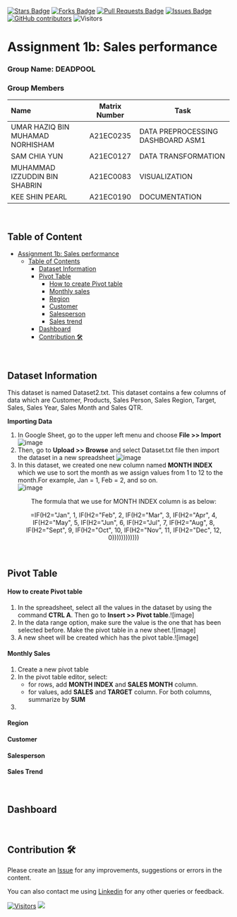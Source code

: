 <a href="https://github.com/drshahizan/BDM/stargazers"><img src="https://img.shields.io/github/stars/drshahizan/BDM" alt="Stars Badge"/></a>
<a href="https://github.com/drshahizan/BDM/network/members"><img src="https://img.shields.io/github/forks/drshahizan/BDM" alt="Forks Badge"/></a>
<a href="https://github.com/drshahizan/BDM/pulls"><img src="https://img.shields.io/github/issues-pr/drshahizan/BDM" alt="Pull Requests Badge"/></a>
<a href="https://github.com/drshahizan/BDM"><img src="https://img.shields.io/github/issues/drshahizan/BDM" alt="Issues Badge"/></a>
<a href="https://github.com/drshahizan/BDM/graphs/contributors"><img alt="GitHub contributors" src="https://img.shields.io/github/contributors/drshahizan/BDM?color=2b9348"></a>
![Visitors](https://api.visitorbadge.io/api/visitors?path=https%3A%2F%2Fgithub.com%2Fdrshahizan%2BDM&labelColor=%23d9e3f0&countColor=%23697689&style=flat)

# Assignment 1b: Sales performance

### Group Name: DEADPOOL
### Group Members

| Name                                     | Matrix Number | Task |
| :---------------------------------------- | :-------------: | ------------- |
| UMAR HAZIQ BIN MUHAMAD NORHISHAM            | A21EC0235     |  DATA PREPROCESSING DASHBOARD ASM1  |
| SAM CHIA YUN              | A21EC0127     | DATA TRANSFORMATION     |
| MUHAMMAD IZZUDDIN BIN SHABRIN             | A21EC0083     |   VISUALIZATION   |
| KEE SHIN PEARL             | A21EC0190     | DOCUMENTATION     |

<br>

## **Table of Content**
- [Assignment 1b: Sales performance](#assignment-1b-sales-performance)
   * [Table of Contents](#table-of-contents)
     * [Dataset Information](#dataset-information)
     * [Pivot Table](#pivot-table)
       * [How to create Pivot table](#how-to-create-pivot-table)
       * [Monthly sales](#monthly-sales)
       * [Region](#region)
       * [Customer](#customer)
       * [Salesperson](#salesperson)
       * [Sales trend](#sales-trend)
     * [Dashboard](#dashboard)
     * [Contribution 🛠️](#contribution)

<br>

## Dataset Information 
This dataset is named Dataset2.txt. This dataset contains a few columns of data which are Customer, Products, Sales Person, Sales Region, Target, Sales, Sales Year, Sales Month and Sales QTR.

**Importing Data**

1. In Google Sheet, go to the upper left menu and choose **File >> Import**
   ![image](https://github.com/drshahizan/HPDP/blob/main/assignment/submission/ass1/DEADPOOL/case_study1b/images/import%20data.png)
2. Then, go to **Upload >> Browse** and select Dataset.txt file then import the dataset in a new spreadsheet
    ![image](https://github.com/drshahizan/HPDP/blob/main/assignment/submission/ass1/DEADPOOL/case_study1b/images/browse%20data.png)
3. In this dataset, we created one new column named **MONTH INDEX** which we use to sort the month as we assign values from 1 to 12 to the month.For example, Jan = 1, Feb = 2, and so on.<br>
    ![image](https://github.com/drshahizan/HPDP/blob/main/assignment/submission/ass1/DEADPOOL/case_study1b/images/month%20index.png)
   <p align = "center">The formula that we use for MONTH INDEX column is as below:</p>
   <p align ="center">=IF(H2="Jan", 1, IF(H2="Feb", 2, IF(H2="Mar", 3, IF(H2="Apr", 4, IF(H2="May", 5, IF(H2="Jun", 6, IF(H2="Jul", 7, IF(H2="Aug", 8, IF(H2="Sept", 9, IF(H2="Oct", 10, IF(H2="Nov", 11, IF(H2="Dec", 12, 0)))))))))))) </p>
  
   

<br>

## Pivot Table

#### How to create Pivot table

1. In the spreadsheet, select all the values in the dataset by using the command **CTRL A**. Then go to **Insert >> Pivot table**.![image]
2. In the data range option, make sure the value is the one that has been selected before. Make the pivot table in a new sheet.![image]
3. A new sheet will be created which has the pivot table.![image]
   
#### Monthly Sales

1. Create a new pivot table
2. In the pivot table editor, select:
   * for rows, add **MONTH INDEX** and **SALES MONTH** column.
   * for values, add **SALES** and **TARGET** column. For both columns, summarize by **SUM**
3. 

#### Region
#### Customer
#### Salesperson
#### Sales Trend


<br>



## Dashboard



<br>



## Contribution 🛠️
Please create an [Issue](https://github.com/drshahizan/BDM/issues) for any improvements, suggestions or errors in the content.

You can also contact me using [Linkedin](https://www.linkedin.com/in/drshahizan/) for any other queries or feedback.

[![Visitors](https://api.visitorbadge.io/api/visitors?path=https%3A%2F%2Fgithub.com%2Fdrshahizan&labelColor=%23697689&countColor=%23555555&style=plastic)](https://visitorbadge.io/status?path=https%3A%2F%2Fgithub.com%2Fdrshahizan)
![](https://hit.yhype.me/github/profile?user_id=81284918)



